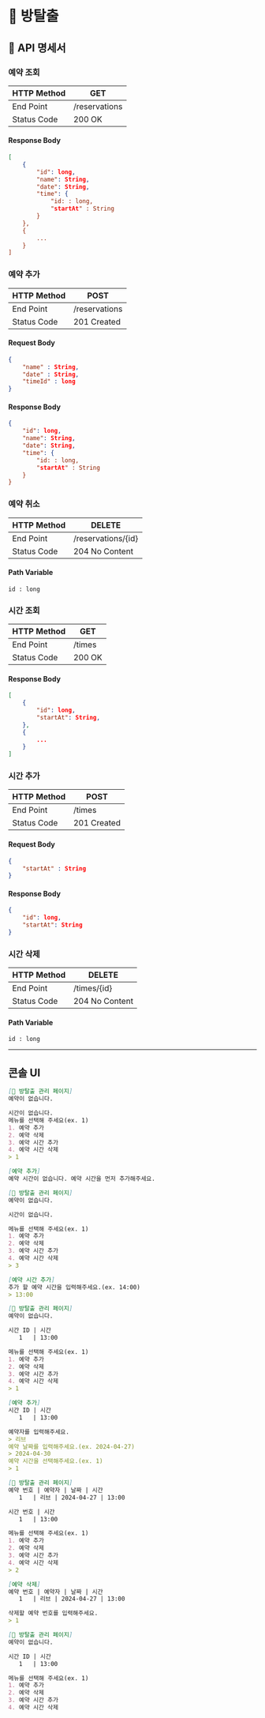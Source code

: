 # 🚪 방탈출

## 📄 API 명세서

### 예약 조회

| HTTP Method | GET           |
|-------------|---------------|
| End Point   | /reservations |
| Status Code | 200 OK        |

#### Response Body

``` json
[
    {
        "id": long,
        "name": String,
        "date": String,
        "time": {
            "id: : long,
            "startAt" : String
        }
    },
    {
        ...
    }
]
```

### 예약 추가

| HTTP Method | POST          |
|-------------|---------------|
| End Point   | /reservations |
| Status Code | 201 Created   |

#### Request Body

``` json
{
    "name" : String,
    "date" : String,
    "timeId" : long
}
```

#### Response Body

``` json
{
    "id": long,
    "name": String,
    "date": String,
    "time": {
        "id: : long,
        "startAt" : String
    }
}
```

### 예약 취소

| HTTP Method | DELETE             |
|-------------|--------------------|
| End Point   | /reservations/{id} |
| Status Code | 204 No Content     |

#### Path Variable

```
id : long
```

### 시간 조회

| HTTP Method | GET    |
|-------------|--------|
| End Point   | /times |
| Status Code | 200 OK |

#### Response Body

``` json
[
    {
        "id": long,
        "startAt": String,
    },
    {
        ...
    }
]
```

### 시간 추가

| HTTP Method | POST        |
|-------------|-------------|
| End Point   | /times      |
| Status Code | 201 Created |

#### Request Body

``` json
{
    "startAt" : String
}
```

#### Response Body

``` json
{
    "id": long,
    "startAt": String
}
```

### 시간 삭제

| HTTP Method | DELETE         |
|-------------|----------------|
| End Point   | /times/{id}    |
| Status Code | 204 No Content |

#### Path Variable

```
id : long
```

---

## 콘솔 UI

~~~markdown
[🚪 방탈출 관리 페이지]
예약이 없습니다.

시간이 없습니다.
메뉴를 선택해 주세요(ex. 1)
1. 예약 추가
2. 예약 삭제
3. 예약 시간 추가
4. 예약 시간 삭제
> 1

[예약 추가]
예약 시간이 없습니다. 예약 시간을 먼저 추가해주세요.

[🚪 방탈출 관리 페이지]
예약이 없습니다.

시간이 없습니다.

메뉴를 선택해 주세요(ex. 1)
1. 예약 추가
2. 예약 삭제
3. 예약 시간 추가
4. 예약 시간 삭제
> 3

[예약 시간 추가]
추가 할 예약 시간을 입력해주세요.(ex. 14:00)
> 13:00

[🚪 방탈출 관리 페이지]
예약이 없습니다.

시간 ID | 시간
   1   | 13:00

메뉴를 선택해 주세요(ex. 1)
1. 예약 추가
2. 예약 삭제
3. 예약 시간 추가
4. 예약 시간 삭제
> 1

[예약 추가]
시간 ID | 시간
   1   | 13:00

예약자를 입력해주세요.
> 리브
예약 날짜를 입력해주세요.(ex. 2024-04-27)
> 2024-04-30
예약 시간을 선택해주세요.(ex. 1)
> 1

[🚪 방탈출 관리 페이지]
예약 번호 | 예약자 | 날짜 | 시간
   1   | 리브 | 2024-04-27 | 13:00

시간 번호 | 시간
   1   | 13:00

메뉴를 선택해 주세요(ex. 1)
1. 예약 추가
2. 예약 삭제
3. 예약 시간 추가
4. 예약 시간 삭제
> 2

[예약 삭제]
예약 번호 | 예약자 | 날짜 | 시간
   1   | 리브 | 2024-04-27 | 13:00

삭제할 예약 번호를 입력해주세요.
> 1

[🚪 방탈출 관리 페이지]
예약이 없습니다.

시간 ID | 시간
   1   | 13:00

메뉴를 선택해 주세요(ex. 1)
1. 예약 추가
2. 예약 삭제
3. 예약 시간 추가
4. 예약 시간 삭제
~~~
